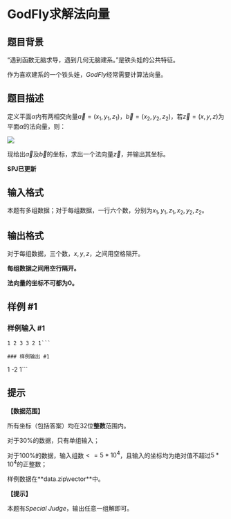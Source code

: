 # GodFly求解法向量

## 题目背景

“遇到函数无脑求导，遇到几何无脑建系。”是铁头娃的公共特征。

作为喜欢建系的一个铁头娃，$GodFly$经常需要计算法向量。

## 题目描述

定义平面$\alpha$内有两相交向量$\overrightarrow a=(x_1,y_1,z_1)$，$\overrightarrow b=(x_2,y_2,z_2)$，若$\overrightarrow z=(x,y,z)$为平面$\alpha$的法向量，则：

![](https://cdn.luogu.com.cn/upload/pic/30949.png)

现给出$\overrightarrow a$及$\overrightarrow b$的坐标，求出一个法向量$\overrightarrow z$，并输出其坐标。

**SPJ已更新**

## 输入格式

本题有多组数据；对于每组数据，一行六个数，分别为$x_1,y_1,z_1,x_2,y_2,z_2$。

## 输出格式

对于每组数据，三个数，$x,y,z$，之间用空格隔开。

**每组数据之间用空行隔开。**

**法向量的坐标不可都为$0$。**

## 样例 #1

### 样例输入 #1
```
1 2 3 3 2 1```

### 样例输出 #1

```
1 -2 1```

## 提示

**【数据范围】**

所有坐标（包括答案）均在$32$位**整数**范围内。

对于$30$%的数据，只有单组输入；

对于$100$%的数据，输入组数$<=5*10^4$，且输入的坐标均为绝对值不超过$5*10^4$的正整数；

样例数据在**data.zip\vector\**中。

**【提示】**

本题有$Special$ $Judge$，输出任意一组解即可。
